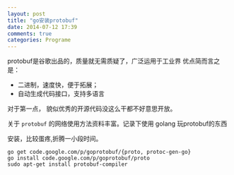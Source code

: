 ```yaml
---
layout: post
title: "go安装protobuf"
date: 2014-07-12 17:39
comments: true
categories: Programe 
---
```


protobuf是谷歌出品的，质量就无需质疑了，广泛运用于工业界
优点简而言之是：

* 二进制，速度快，便于拓展；
* 自动生成代码接口，支持多语言

对于第一点， 貌似优秀的开源代码没这么干都不好意思开放。

关于 `protobuf` 的网络使用方法资料丰富。记录下使用 golang 玩protobuf的东西

安装，比较蛋疼,折腾一小段时间。

```
go get code.google.com/p/goprotobuf/{proto, protoc-gen-go}
go install code.google.com/p/goprotobuf/proto
sudo apt-get install protobuf-compiler
```
